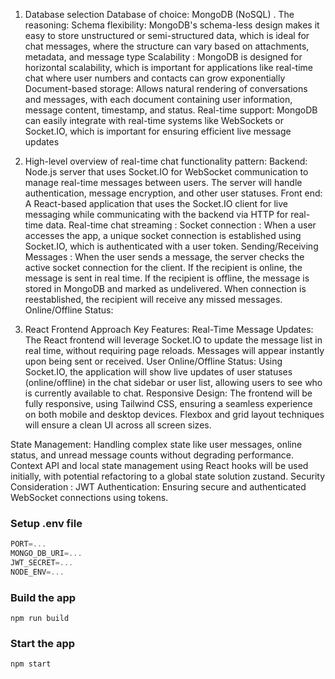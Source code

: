 1. Database selection
Database of choice: MongoDB (NoSQL) .
The reasoning:
Schema flexibility: MongoDB's schema-less design makes it easy to store unstructured or semi-structured data, which is ideal for chat messages, where the structure can vary based on attachments, metadata, and message type
Scalability : MongoDB is designed for horizontal scalability, which is important for applications like real-time chat where user numbers and contacts can grow exponentially
Document-based storage: Allows natural rendering of conversations and messages, with each document containing user information, message content, timestamp, and status.
Real-time support: MongoDB can easily integrate with real-time systems like WebSockets or Socket.IO, which is important for ensuring efficient live message updates
2. High-level overview of real-time chat functionality
pattern:
Backend: Node.js server that uses Socket.IO for WebSocket communication to manage real-time messages between users. The server will handle authentication, message encryption, and other user statuses.
Front end: A React-based application that uses the Socket.IO client for live messaging while communicating with the backend via HTTP for real-time data.
Real-time chat streaming : Socket connection : When a user accesses the app, a unique socket connection is established using Socket.IO, which is authenticated with a user token.
Sending/Receiving Messages : When the user sends a message, the server checks the active socket connection for the client. If the recipient is online, the message is sent in real time.
If the recipient is offline, the message is stored in MongoDB and marked as undelivered. When connection is reestablished, the recipient will receive any missed messages. Online/Offline Status:

3. React Frontend Approach
Key Features:
Real-Time Message Updates: The React frontend will leverage Socket.IO to update the message list in real time, without requiring page reloads. Messages will appear instantly upon being sent or received.
User Online/Offline Status: Using Socket.IO, the application will show live updates of user statuses (online/offline) in the chat sidebar or user list, allowing users to see who is currently available to chat.
Responsive Design: The frontend will be fully responsive, using Tailwind CSS, ensuring a seamless experience on both mobile and desktop devices. Flexbox and grid layout techniques will ensure a clean UI across all screen sizes.

State Management: Handling complex state like user messages, online status, and unread message counts without degrading performance. Context API and local state management using React hooks will be used initially, with potential refactoring to a global state solution zustand.
Security Consideration : JWT Authentication: Ensuring secure and authenticated WebSocket connections using tokens.




### Setup .env file

```js
PORT=...
MONGO_DB_URI=...
JWT_SECRET=...
NODE_ENV=...
```

### Build the app

```shell
npm run build
```

### Start the app

```shell
npm start
```

